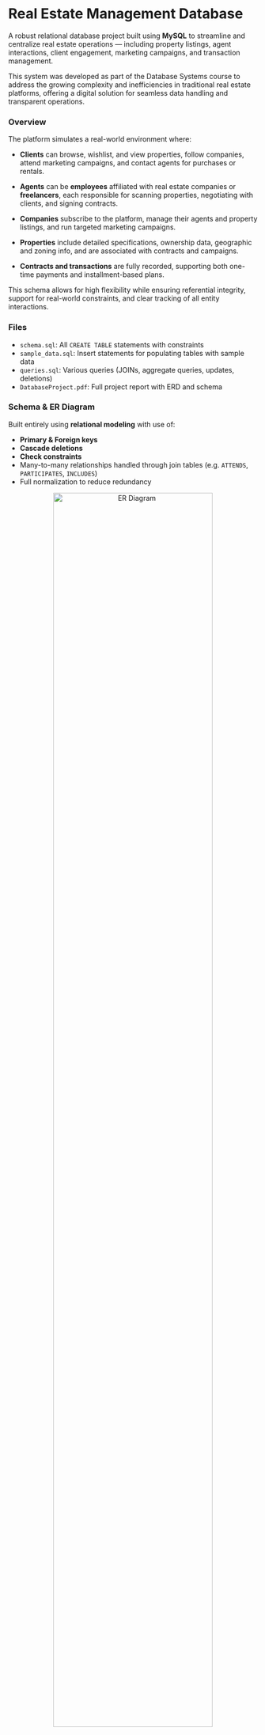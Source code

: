 # Real Estate Management Database

A robust relational database project built using **MySQL** to streamline and centralize real estate operations — including property listings, agent interactions, client engagement, marketing campaigns, and transaction management.

This system was developed as part of the Database Systems course to address the growing complexity and inefficiencies in traditional real estate platforms, offering a digital solution for seamless data handling and transparent operations.

### Overview
The platform simulates a real-world environment where:

- **Clients** can browse, wishlist, and view properties, follow companies, attend marketing campaigns, and contact agents for purchases or rentals.

- **Agents** can be **employees** affiliated with real estate companies or **freelancers**, each responsible for scanning properties, negotiating with clients, and signing contracts.

- **Companies** subscribe to the platform, manage their agents and property listings, and run targeted marketing campaigns.

- **Properties** include detailed specifications, ownership data, geographic and zoning info, and are associated with contracts and campaigns.
  
- **Contracts and transactions** are fully recorded, supporting both one-time payments and installment-based plans.

This schema allows for high flexibility while ensuring referential integrity, support for real-world constraints, and clear tracking of all entity interactions.

### Files
- `schema.sql`: All `CREATE TABLE` statements with constraints
- `sample_data.sql`: Insert statements for populating tables with sample data
- `queries.sql`: Various queries (JOINs, aggregate queries, updates, deletions)
- `DatabaseProject.pdf`: Full project report with ERD and schema

### Schema & ER Diagram
Built entirely using **relational modeling** with use of:
  - **Primary & Foreign keys**
  - **Cascade deletions**
  - **Check constraints**
- Many-to-many relationships handled through join tables (e.g. `ATTENDS`, `PARTICIPATES`, `INCLUDES`)
- Full normalization to reduce redundancy

<p align="center">
<img src="https://github.com/user-attachments/assets/876b6d1c-ac93-40b2-8a8d-5d7c71de5ecd" alt="ER Diagram" width=80%>
</p>

<p align="center">
<img src="https://github.com/user-attachments/assets/e734e12b-3aff-4ce9-a5fa-8d3aa33a4f9a" alt="Schema" width=83%>
</p>
